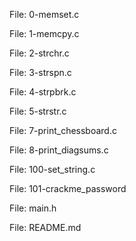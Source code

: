 File: 0-memset.c

File: 1-memcpy.c

File: 2-strchr.c

File: 3-strspn.c

File: 4-strpbrk.c

File: 5-strstr.c

File: 7-print_chessboard.c

File: 8-print_diagsums.c

File: 100-set_string.c

File: 101-crackme_password

File: main.h

File: README.md
